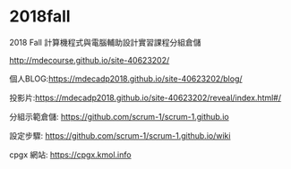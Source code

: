 # 2018fall
2018 Fall 計算機程式與電腦輔助設計實習課程分組倉儲

http://mdecourse.github.io/site-40623202/

個人BLOG:https://mdecadp2018.github.io/site-40623202/blog/

投影片:https://mdecadp2018.github.io/site-40623202/reveal/index.html#/

分組示範倉儲: https://github.com/scrum-1/scrum-1.github.io

設定步驟: https://github.com/scrum-1/scrum-1.github.io/wiki

cpgx 網站: https://cpgx.kmol.info
